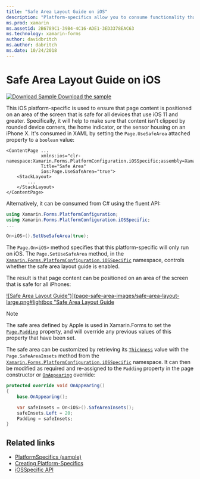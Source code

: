 ```yaml
---
title: "Safe Area Layout Guide on iOS"
description: "Platform-specifics allow you to consume functionality that's only available on a specific platform, without implementing custom renderers or effects. This article explains how to consume the iOS platform-specific that ensures that page content is positioned on an area of the screen that is safe for all devices that use iOS 11 and greater."
ms.prod: xamarin
ms.assetid: 2B6789C1-39B4-4C16-ADE1-3ED3378EAC63
ms.technology: xamarin-forms
author: davidbritch
ms.author: dabritch
ms.date: 10/24/2018
---
```


# Safe Area Layout Guide on iOS

[![Download Sample](~/media/shared/download.png) Download the sample](https://docs.microsoft.com/samples/xamarin/xamarin-forms-samples/userinterface-platformspecifics)

This iOS platform-specific is used to ensure that page content is positioned on an area of the screen that is safe for all devices that use iOS 11 and greater. Specifically, it will help to make sure that content isn't clipped by rounded device corners, the home indicator, or the sensor housing on an iPhone X. It's consumed in XAML by setting the `Page.UseSafeArea` attached property to a `boolean` value:

```xaml
<ContentPage ...
             xmlns:ios="clr-namespace:Xamarin.Forms.PlatformConfiguration.iOSSpecific;assembly=Xamarin.Forms.Core"
             Title="Safe Area"
             ios:Page.UseSafeArea="true">
    <StackLayout>
        ...
    </StackLayout>
</ContentPage>
```

Alternatively, it can be consumed from C# using the fluent API:

```csharp
using Xamarin.Forms.PlatformConfiguration;
using Xamarin.Forms.PlatformConfiguration.iOSSpecific;
...

On<iOS>().SetUseSafeArea(true);
```

The `Page.On<iOS>` method specifies that this platform-specific will only run on iOS. The `Page.SetUseSafeArea` method, in the [`Xamarin.Forms.PlatformConfiguration.iOSSpecific`](xref:Xamarin.Forms.PlatformConfiguration.iOSSpecific) namespace, controls whether the safe area layout guide is enabled.

The result is that page content can be positioned on an area of the screen that is safe for all iPhones:

[![Safe Area Layout Guide")](page-safe-area-images/safe-area-layout-large.png#lightbox "Safe Area Layout Guide](page-safe-area-images/safe-area-layout.png)

> [!NOTE]
> The safe area defined by Apple is used in Xamarin.Forms to set the [`Page.Padding`](xref:Xamarin.Forms.Page.Padding) property, and will override any previous values of this property that have been set.

The safe area can be customized by retrieving its [`Thickness`](xref:Xamarin.Forms.Thickness) value with the `Page.SafeAreaInsets` method from the [`Xamarin.Forms.PlatformConfiguration.iOSSpecific`](xref:Xamarin.Forms.PlatformConfiguration.iOSSpecific) namespace. It can then be modified as required and re-assigned to the `Padding` property in the page constructor or [`OnAppearing`](xref:Xamarin.Forms.Page.OnAppearing) override:

```csharp
protected override void OnAppearing()
{
    base.OnAppearing();

    var safeInsets = On<iOS>().SafeAreaInsets();
    safeInsets.Left = 20;
    Padding = safeInsets;
}
```

## Related links

- [PlatformSpecifics (sample)](https://docs.microsoft.com/samples/xamarin/xamarin-forms-samples/userinterface-platformspecifics)
- [Creating Platform-Specifics](~/xamarin-forms/platform/platform-specifics/index.md#creating-platform-specifics)
- [iOSSpecific API](xref:Xamarin.Forms.PlatformConfiguration.iOSSpecific)
